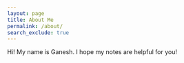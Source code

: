 ```yaml
---
layout: page
title: About Me
permalink: /about/
search_exclude: true
---
```


Hi! My name is Ganesh. I hope my notes are helpful for you!
